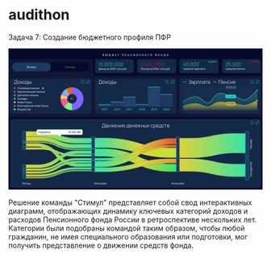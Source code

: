 # audithon
Задача 7: Создание бюджетного профиля ПФР 

![Dashboard](https://github.com/ikichigai/audithon/blob/main/dashboardPFR.jpg "Dashboard")


Решение команды "Стимул" представляет собой свод интерактивных диаграмм, отображающих динамику ключевых категорий доходов и расходов Пенсионного фонда России в ретроспективе нескольких лет.
Категории были подобраны командой таким образом, чтобы любой гражданин, не имея специального образования или подготовки, мог получить представление о движении средств фонда.

